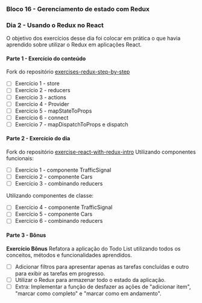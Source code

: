 ### Bloco 16 - Gerenciamento de estado com Redux
### Dia 2 - Usando o Redux no React

O objetivo dos exercícios desse dia foi colocar em prática o que havia aprendido sobre utilizar o Redux em aplicações React.

#### Parte 1 - Exercício do conteúdo
Fork do repositório [exercises-redux-step-by-step](https://github.com/tryber/exercises-redux-step-by-step)
- [ ] Exercício 1 - store
- [ ] Exercício 2 - reducers
- [ ] Exercício 3 - actions
- [ ] Exercício 4 - Provider
- [ ] Exercício 5 - mapStateToProps
- [ ] Exercício 6 - connect
- [ ] Exercício 7 - mapDispatchToProps e dispatch

#### Parte 2 - Exercício do dia
Fork do repositório [exercise-react-with-redux-intro](https://github.com/tryber/exercise-react-with-redux-intro)
Utilizando componentes funcionais:
- [ ] Exercício 1 - componente TrafficSignal
- [ ] Exercício 2 - componente Cars
- [ ] Exercício 3 - combinando reducers

Utilizando componentes de classe:
- [ ] Exercício 4 - componente TrafficSignal
- [ ] Exercício 5 - componente Cars
- [ ] Exercício 6 - combinando reducers

#### Parte 3 - Bônus
**Exercício Bônus**
Refatora a aplicação do Todo List utilizando todos os conceitos, métodos e funcionalidades aprendidos.
- [ ] Adicionar filtros para apresentar apenas as tarefas concluídas e outro para exibir as tarefas em progresso.
- [ ] Utilizar o Redux para armazenar todo o estado da aplicação.
- [ ] Extra: Implementar a função de desfazer as ações de "adicionar item", "marcar como completo" e "marcar como em andamento".
